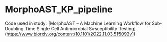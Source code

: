 # MorphoAST_KP_pipeline
Code used in study: [MorphoAST – A Machine Learning Workflow for Sub-Doubling Time Single Cell Antimicrobial Susceptibility Testing] (https://www.biorxiv.org/content/10.1101/2022.11.03.515093v1)
